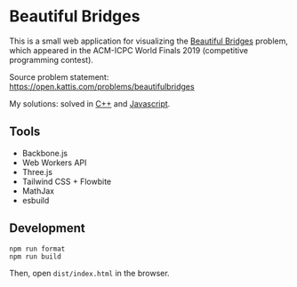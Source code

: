 # Beautiful Bridges

This is a small web application for visualizing the [Beautiful Bridges](https://open.kattis.com/problems/beautifulbridges) problem, which appeared in the ACM-ICPC World Finals 2019 (competitive programming contest).

Source problem statement: https://open.kattis.com/problems/beautifulbridges

My solutions: solved in [C++](https://github.com/ChrisVilches/Algorithms/blob/main/kattis/beautifulbridges.cpp) and [Javascript](https://github.com/ChrisVilches/Algorithms/blob/main/kattis/beautifulbridges.js).

## Tools

* Backbone.js
* Web Workers API
* Three.js
* Tailwind CSS + Flowbite
* MathJax
* esbuild

## Development

```
npm run format
npm run build
```

Then, open `dist/index.html` in the browser.
